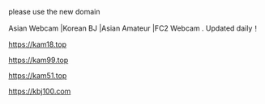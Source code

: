 
please use the new domain 

Asian Webcam |Korean BJ |Asian Amateur |FC2 Webcam . Updated daily！

https://kam18.top

https://kam99.top

https://kam51.top

https://kbj100.com





